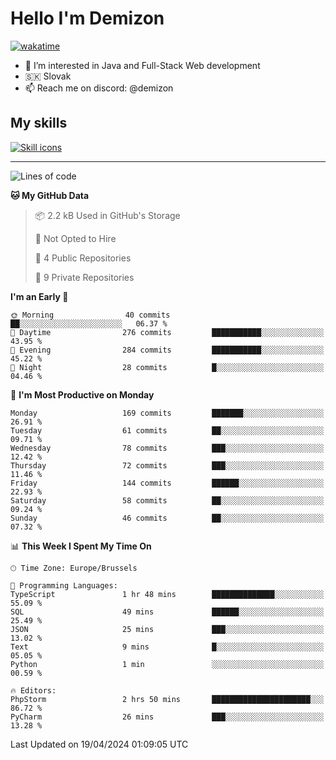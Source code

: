 # Hello I'm Demizon
[![wakatime](https://wakatime.com/badge/user/6ad1949f-d6d7-44f9-9eee-c35e54cc499b.svg)](https://wakatime.com/@6ad1949f-d6d7-44f9-9eee-c35e54cc499b)
- 👀 I’m interested in Java and Full-Stack Web development
- 🇸🇰 Slovak
- 📫 Reach me on discord: @demizon

## My skills
[![Skill icons](https://skillicons.dev/icons?i=java,js,ts,html,css,react,nextjs,tailwind,supabase,py,git,docker,linux,mysql,postgres,mongo&theme=dark)](https://github.com/Demizon3433)

---

<!--START_SECTION:waka-->
![Lines of code](https://img.shields.io/badge/From%20Hello%20World%20I%27ve%20Written-179.8%20thousand%20lines%20of%20code-blue)

**🐱 My GitHub Data** 

> 📦 2.2 kB Used in GitHub's Storage 
 > 
> 🚫 Not Opted to Hire
 > 
> 📜 4 Public Repositories 
 > 
> 🔑 9 Private Repositories 
 > 
**I'm an Early 🐤** 

```text
🌞 Morning                40 commits          ██░░░░░░░░░░░░░░░░░░░░░░░   06.37 % 
🌆 Daytime                276 commits         ███████████░░░░░░░░░░░░░░   43.95 % 
🌃 Evening                284 commits         ███████████░░░░░░░░░░░░░░   45.22 % 
🌙 Night                  28 commits          █░░░░░░░░░░░░░░░░░░░░░░░░   04.46 % 
```
📅 **I'm Most Productive on Monday** 

```text
Monday                   169 commits         ███████░░░░░░░░░░░░░░░░░░   26.91 % 
Tuesday                  61 commits          ██░░░░░░░░░░░░░░░░░░░░░░░   09.71 % 
Wednesday                78 commits          ███░░░░░░░░░░░░░░░░░░░░░░   12.42 % 
Thursday                 72 commits          ███░░░░░░░░░░░░░░░░░░░░░░   11.46 % 
Friday                   144 commits         ██████░░░░░░░░░░░░░░░░░░░   22.93 % 
Saturday                 58 commits          ██░░░░░░░░░░░░░░░░░░░░░░░   09.24 % 
Sunday                   46 commits          ██░░░░░░░░░░░░░░░░░░░░░░░   07.32 % 
```


📊 **This Week I Spent My Time On** 

```text
🕑︎ Time Zone: Europe/Brussels

💬 Programming Languages: 
TypeScript               1 hr 48 mins        ██████████████░░░░░░░░░░░   55.09 % 
SQL                      49 mins             ██████░░░░░░░░░░░░░░░░░░░   25.49 % 
JSON                     25 mins             ███░░░░░░░░░░░░░░░░░░░░░░   13.02 % 
Text                     9 mins              █░░░░░░░░░░░░░░░░░░░░░░░░   05.05 % 
Python                   1 min               ░░░░░░░░░░░░░░░░░░░░░░░░░   00.59 % 

🔥 Editors: 
PhpStorm                 2 hrs 50 mins       ██████████████████████░░░   86.72 % 
PyCharm                  26 mins             ███░░░░░░░░░░░░░░░░░░░░░░   13.28 % 
```


 Last Updated on 19/04/2024 01:09:05 UTC
<!--END_SECTION:waka-->
